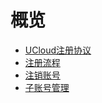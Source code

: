# 概览


* [UCloud注册协议](/register/register_agreement)
* [注册流程](/register/register_flow)
* [注销账号](/register/account_cancellation)
* [子账号管理](/register/subaccount)











    
   
   
    
        